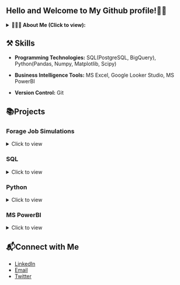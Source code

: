 ## Hello and Welcome to My Github profile!👋🏽
<details>
<summary><b> 🙋🏽‍♂ About Me (Click to view): </b></summary>
  <p> 
I'm a Data analyst keen to answer business questions by analyzing data for business growth. I have a background in Engineering, Materials & Metallurgical Engineering to be precise with strong project management skills honed through my work experience as a project manager for over 3years. 

A skilled data analyst with industry experience in collecting, organizing, reporting, analyzing, visualizing, interpreting and disseminating analytical findings. Energetic presenter and confident communicator with the ability to visualize data clearly and efficiently in a beneficial way for the stakeholder. Creative in finding solutions to problems and determining modifications for optimal use of organizational data. Organized and timely in providing staff, departmental members, and executive management with reports on specific data findings and their impact on organizational growth and success.

Currently, I freelance for organizations and individuals in data analytics-related projects while volunteering with Oppia Foundation.

I have excellent communication skills and attention to detail and I am great at working in teams. I am happy working alone with my head deep in numbers or working as a motivated part of a team to consistently contribute to team efforts and organizational improvements. I am open-minded and focused on new developments in my field. I have proven to be effective and highly motivated, with proficiency in leadership and collaborative work. 

I enjoy brainstorming and coordinating efforts to achieve a common goal.

Outside of data analytics, I'm a reader, and I enjoy watching "Suits"!     
  </p>
 </details>

 ## ⚒️ Skills
- **Programming Technologies:** SQL(PostgreSQL, BigQuery), Python(Pandas, Numpy, Matplotlib, Scipy)
 
- **Business Intelligence Tools:** MS Excel, Google Looker Studio, MS PowerBI

 - **Version Control:** Git

 ## 📚Projects

### Forage Job Simulations 
 <details>
   <summary> Click to view
   </summary>
  <ul>
    <li><a href ="https://github.com/JachimmaChristian/Forage-Accenture-Internship?tab=readme-ov-file"> Accenture - North America, Virtual Job Simulation
    </a>  
    </li>
  </ul>
  </details>
  
 ### SQL
<details>
  <summary> Click to view
   </summary>
  <ul>
   <li><a href= "https://github.com/JachimmaChristian/Hotel-Operations-SQL-/blob/main/README.md"> Hotel Operations - PostgreSQL
   </a></li>
   <li><a href= "https://github.com/JachimmaChristian/Analyzing-Students-Mental-Health-Data-SQL/blob/main/README.md"> Analyzing Student's Mental Health Data - SQL
   </a></li>
   <li><a href= "https://github.com/JachimmaChristian/SQL-Projects-Repo/blob/main/README.md"> Other SQL Projects [Sql Server Management Studio (SSMS) & Bigquery Standard SQL]
   </a></li>
  <li><a href= "https://github.com/JachimmaChristian/Video-Game-Analysis-using-Postgresql/blob/main/README.md"> When Was the Golden Era of Video Games? - PostgreSQL
   </a></li>
    <li><a href= "https://www.datacamp.com/datalab/w/f6b118e5-3576-49a7-9fe9-aebcdce9e72c/edit"> Analyze International Debt Statistics - PostgreSQL
   </a></li>
    <li><a href= "https://www.datacamp.com/datalab/w/b15aa8bc-7886-4514-8812-b8e848ba3778/edit"> Analyzing Motorcycle Part Sales
   </a></li>
  </ul>
 </details>
 
  ### Python
  <details>
   <summary> Click to view
   </summary>
    <ul>
    <li><a href= "https://github.com/JachimmaChristian/Product-Sales-Analysis-with-Python"> Product Sales Analysis
   </a></li>
    <li><a href= "https://github.com/JachimmaChristian/Climate-change-and-impacts-in-Africa">Climate Change and Impacts in Africa
   </a></li>
    <li><a href= "https://github.com/JachimmaChristian/Web_Scrapping_With_Python"> Web Scrapping With (Beautiful Soup)
   </a></li>
    <li><a href= "https://github.com/JachimmaChristian/Exploring-NYC-Public-School-Test-Results-Scores-Python/blob/main/notebook.ipynb"> Exploring NYC Public School Test Results Scores
   </a></li>
    </ul>
 </details>
 
 ### MS PowerBI
 <details>
   <summary> Click to view
   </summary>
   <ul> 
    <li><a href= "https://github.com/JachimmaChristian/Analyzing-Healthcare-Data-in-PowerBI"> Analyzing Healthcare Data in PowerBI
   </a></li>
     <li><a href= "https://github.com/JachimmaChristian/Supply-Chain-Analytics-Model-in-PowerBI"> Supply Chain Analytics Model
   </a></li>
      <li><a href= "https://github.com/JachimmaChristian/Food-Claims-Analysis-With-PowerBI"> Food Claims Analysis
   </a></li>
   </ul> 
 </details>

 ## 📬Connect with Me

- [LinkedIn](https://www.linkedin.com/in/jachimmachristian/)
- [Email](christianjachimmachristian@gmail.com)
- [Twitter](https://twitter.com/_Jachris)
<!---
JachimmaChristian/JachimmaChristian is a ✨ special ✨ repository because its `README.md` (this file) appears on your GitHub profile.
You can click the Preview link to take a look at your changes.
--->
